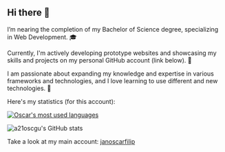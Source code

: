 ## Hi there 👋

I’m nearing the completion of my Bachelor of Science degree, specializing in Web Development. 🎓

Currently, I'm actively developing prototype websites and showcasing my skills and projects on my personal GitHub account (link below). 🔭

I am passionate about expanding my knowledge and expertise in various frameworks and technologies, and I love learning to use different and new technologies. 🌱

Here's my statistics (for this account):

<a href="https://github.com/a21oscgu" align="center">
  <img align="center" src="https://github-readme-stats.vercel.app/api/top-langs/?username=a21oscgu&theme=holi&count_private=true&layout=donut-vertical" alt="Oscar's most used languages" />
</a>

![a21oscgu's GitHub stats](https://github-readme-stats.vercel.app/api?username=a21oscgu&theme=holi\&rank_icon=github)

Take a look at my main account: [janoscarfilip](https://github.com/janoscarfilip)

